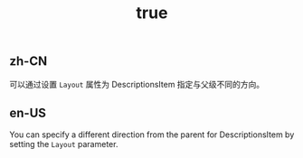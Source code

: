 ﻿---
order: 6
title:
  zh-CN: Item 布局
  en-US: Item Layout
---

## zh-CN

可以通过设置 `Layout` 属性为 DescriptionsItem 指定与父级不同的方向。

## en-US

You can specify a different direction from the parent for DescriptionsItem by setting the `Layout` parameter.